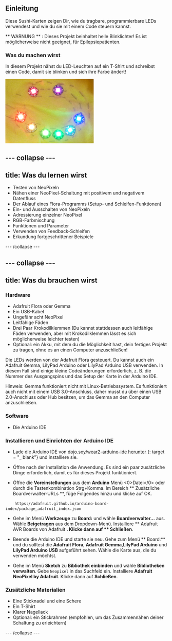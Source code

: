 ## Einleitung

Diese Sushi-Karten zeigen Dir, wie du tragbare, programmierbare LEDs verwendest und wie du sie mit einem Code steuern kannst.

** WARNUNG ** : Dieses Projekt beinhaltet helle Blinklichter! Es ist möglicherweise nicht geeignet, für Epilepsiepatienten.

### Was du machen wirst

In diesem Projekt nähst du LED-Leuchten auf ein T-Shirt und schreibst einen Code, damit sie blinken und sich ihre Farbe ändert!

![Ein buntes Smiley-Gesicht aus LEDs, die auf ein T-Shirt genäht sind](images/rainbowSmile.png)

--- collapse ---
---
title: Was du lernen wirst
---

+ Testen von NeoPixeln
+ Nähen einer NeoPixel-Schaltung mit positivem und negativem Datenfluss
+ Der Ablauf eines Flora-Programms (Setup- und Schleifen-Funktionen)
+ Ein- und Ausschalten von NeoPixeln
+ Adressierung einzelner NeoPixel
+ RGB-Farbmischung
+ Funktionen und Parameter
+ Verwenden von Feedback-Schleifen
+ Erkundung fortgeschrittener Beispiele

--- /collapse ---

--- collapse ---
---
title: Was du brauchen wirst
---

### Hardware

+ Adafruit Flora oder Gemma
+ Ein USB-Kabel
+ Ungefähr acht NeoPixel
+ Leitfähige Fäden
+ Drei Paar Krokodilklemmen \(Du kannst stattdessen auch leitfähige Fäden verwenden, aber mit Krokodilklemmen lässt es sich möglicherweise leichter testen\)
+ Optional: ein Akku, mit dem du die Möglichkeit hast, dein fertiges Projekt zu tragen, ohne es an einen Computer anzuschließen!

Die LEDs werden von der Adafruit Flora gesteuert. Du kannst auch ein Adafruit Gemma, LilyPad Arduino oder LilyPad Arduino USB verwenden. In diesem Fall sind einige kleine Codeänderungen erforderlich, z. B. die Nummer des Ausgangspins und das Setup der Karte in der Arduino IDE.

Hinweis: Gemma funktioniert nicht mit Linux-Betriebssystem. Es funktioniert auch nicht mit einem USB 3.0-Anschluss, daher musst du über einen USB 2.0-Anschluss oder Hub besitzen, um das Gemma an den Computer anzuschließen.

### Software

+ Die Arduino IDE

### Installieren und Einrichten der Arduino IDE

+ Lade die Arduino IDE von [ dojo.soy/wear2-arduino-ide herunter ](http://dojo.soy/wear2-arduino-ide) {: target = "_ blank"} und installiere sie.

+ Öffne nach der Installation die Anwendung. Es sind ein paar zusätzliche Dinge erforderlich, damit es für dieses Projekt funktioniert.

+ Öffne die **Voreinstellungen** aus dem **Arduino** Menü <0>Datei</0> oder durch die Tastenkombination Strg+Komma. Im Bereich ** Zusätzliche Boardverwalter-URLs **, füge Folgendes hinzu und klicke auf OK.

```
    https://adafruit.github.io/arduino-board-index/package_adafruit_index.json
```

+ Gehe im Menü **Werkzeuge** zu **Board:** und wähle **Boardverwalter...** aus. Wähle **Beigetragen** aus dem Dropdown-Menü. Installiere ** Adafruit AVR Boards von Adafruit **. Klicke dann auf ** Schließen**.

+ Beende die Arduino IDE und starte sie neu. Gehe zum Menü ** Board:** und du solltest die **Adafruit Flora**, **Adafruit Gemma**,**LilyPad Arduino** und **LilyPad Arduino USB** aufgeführt sehen. Wähle die Karte aus, die du verwenden möchtst.

+ Gehe im Menü **Sketch** zu **Bibliothek einbinden** und wähle **Bibliotheken verwalten**. Gebe `Neopixel` in das Suchfeld ein. Installiere **Adafruit NeoPixel by Adafruit**. Klicke dann auf **Schließen**.

### Zusätzliche Materialien

+ Eine Sticknadel und eine Schere
+ Ein T-Shirt
+ Klarer Nagellack
+ Optional: ein Stickrahmen (empfohlen, um das Zusammennähen deiner Schaltung zu erleichtern)

--- /collapse ---